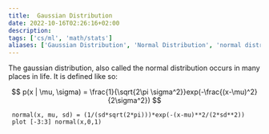 ```yaml
---
title:  Gaussian Distribution
date: 2022-10-16T02:26:16+02:00
description: 
tags: ['cs/ml', 'math/stats']
aliases: ['Gaussian Distribution', 'Normal Distribution', 'normal distribution']
---
```


The gaussian distribution, also called the normal distribution occurs in many places in life. It is defined like so:

$$
p(x | \mu, \sigma) = \frac{1}{\sqrt{2\pi \sigma^2}}exp(-\frac{(x-\mu)^2}{2\sigma^2})
$$

```plot
 normal(x, mu, sd) = (1/(sd*sqrt(2*pi)))*exp(-(x-mu)**2/(2*sd**2))
 plot [-3:3] normal(x,0,1)
```